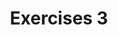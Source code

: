 ---
title: Exercises 3
linktitle: Exercises 3
toc: true
type: docs
draft: false
menu:
  mlis_rl:
    parent: "det_rl"
    weight: 9

# Prev/next pager order (if `docs_section_pager` enabled in `params.toml`)
weight: 9
---